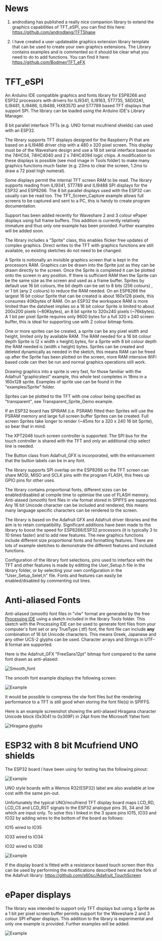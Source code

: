 
# News

1. androdlang has published a really nice companion library to extend the graphics capabilities of TFT_eSPI, you can find this here:
https://github.com/androdlang/TFTShape

2. I have created a user updateable graphics extension library template that can be used to create your own graphics extensions. The Library contains examples and is commented so it should be clear what you need to do to add functions. You can find it here:
https://github.com/Bodmer/TFT_eFX

# TFT_eSPI

An Arduino IDE compatible graphics and fonts library for ESP8266 and ESP32 processors with drivers for ILI9341, ILI9163, ST7735, S6D02A1, ILI9481, ILI9486, ILI9488, HX8357D and ST7789 based TFT displays that support SPI. The library can be loaded using the Arduino IDE's Library Manager.

8 bit parallel interface TFTs  (e.g. UNO format mcufriend shields) can used with an ESP32.

The library supports TFT displays designed for the Raspberry Pi that are based on a ILI9486 driver chip with a 480 x 320 pixel screen. This display must be of the Waveshare design and use a 16 bit serial interface based on the 74HC04, 74HC4040 and 2 x 74HC4094 logic chips. A modification to these displays is possible (see mod image in Tools folder) to make many graphics functions much faster (e.g. 23ms to clear the screen, 1.2ms to draw a 72 pixel high numeral).

Some displays permit the internal TFT screen RAM to be read. The library supports reading from ILI9341, ST7789 and ILI9488 SPI displays for the ESP32 and ESP8266. The 8 bit parallel displays used with the ESP32 can usually can be read too. The TFT_Screen_Capture example allows full screens to be captured and sent to a PC, this is handy to create program documentation.

Support has been added recently for Waveshare 2 and 3 colour ePaper displays using full frame buffers. This addition is currently relatively immature and thus only one example has been provided. Further examples will be added soon.

The library includes a "Sprite" class, this enables flicker free updates of complex graphics. Direct writes to the TFT with graphics functions are still available, so existing sketches do not need to be changed.

A Sprite is notionally an invisible graphics screen that is kept in the processors RAM. Graphics can be drawn into the Sprite just as they can be drawn directly to the screen. Once the Sprite is completed it can be plotted onto the screen in any position. If there is sufficient RAM then the Sprite can be the same size as the screen and used as a frame buffer. Sprites by default use 16 bit colours, the bit depth can be set to 8 bits (256 colours) , or 1 bit (any 2 colours) to reduce the RAM needed. On an ESP8266 the largest 16 bit colour Sprite that can be created is about 160x128 pixels, this consumes 40Kbytes of RAM. On an ESP32 the workspace RAM is more limited than the datsheet implies so a 16 bit colour Sprite is limited to about 200x200 pixels (~80Kbytes), an 8 bit sprite to 320x240 pixels (~76kbytes). A 1 bit per pixel Sprite requires only 9600 bytes for a full 320 x 240 screen buffer, this is ideal for supporting use with 2 colour bitmap fonts.

One or more sprites can be created, a sprite can be any pixel width and height, limited only by available RAM. The RAM needed for a 16 bit colour depth Sprite is (2 x width x height) bytes, for a Sprite with 8 bit colour depth the RAM needed is (width x height) bytes. Sprites can be created and deleted dynamically as needed in the sketch, this means RAM can be freed up after the Sprite has been plotted on the screen, more RAM intensive WiFi based code can then be run and normal graphics operations still work.

Drawing graphics into a sprite is very fast, for those familiar with the Adafruit "graphicstest" example, this whole test completes in 18ms in a 160x128 sprite. Examples of sprite use can be found in the "examples/Sprite" folder.

Sprites can be plotted to the TFT with one colour being specified as "transparent", see Transparent_Sprite_Demo example.

If an ESP32 board has SPIRAM (i.e. PSRAM) fitted then Sprites will use the PSRAM memory and large full screen buffer Sprites can be created. Full screen Sprites take longer to render (~45ms for a 320 x 240 16 bit Sprite), so bear that in mind.

The XPT2046 touch screen controller is supported. The SPI bus for the touch controller is shared with the TFT and only an additional chip select line is needed.

The Button class from Adafruit_GFX is incorporated, with the enhancement that the button labels can be in any font.

The library supports SPI overlap on the ESP8266 so the TFT screen can share MOSI, MISO and SCLK pins with the program FLASH, this frees up GPIO pins for other uses.

The library contains proportional fonts, different sizes can be enabled/disabled at compile time to optimise the use of FLASH memory. Anti-alased (smooth) font files in vlw format stored in SPIFFS are supported. Any 16 bit Unicode character can be included and rendered, this means many language specific characters can be rendered to the screen.

The library is based on the Adafruit GFX and Adafruit driver libraries and the aim is to retain compatibility. Significant additions have been made to the library to boost the speed for ESP8266/ESP32 processors (it is typically 3 to 10 times faster) and to add new features. The new graphics functions include different size proportional fonts and formatting features. There are lots of example sketches to demonstrate the different features and included functions.

Configuration of the library font selections, pins used to interface with the TFT and other features is made by editting the User_Setup.h file in the library folder, or by selecting your own configuration in the "User_Setup_Selet,h" file.  Fonts and features can easily be enabled/disabled by commenting out lines.


# Anti-aliased Fonts

Anti-aliased (smooth) font files in "vlw" format are generated by the free [Processing IDE](https://processing.org/) using a sketch included in the library Tools folder. This sketch with the Processing IDE can be used to generate font files from your computer's font set or any TrueType (.ttf) font, the font file can include **any** combination of 16 bit Unicode characters. This means Greek, Japanese and any other UCS-2 glyphs can be used. Character arrays and Strings in UTF-8 format are supported.

Here is the Adafruit_GFX "FreeSans12pt" bitmap font compared to the same font drawn as anti-aliased:

![Smooth_font](https://i.imgur.com/gAeDPFY.png)

The smooth font example displays the following screen:

![Example](https://i.imgur.com/xJF0Oz7.png)

It would be possible to compress the vlw font files but the rendering performance to a TFT is still good when storing the font file(s) in SPIFFS.

Here is an example screenshot showing the anti-aliased Hiragana character Unicode block (0x3041 to 0x309F) in 24pt from the Microsoft Yahei font:

![Hiragana glyphs](https://i.imgur.com/jeXf2st.png)



# ESP32 with 8 bit Mcufriend UNO shields

The ESP32 board I have been using for testing has the following pinout:

![Example](https://i.imgur.com/bvM6leE.jpg)

UNO style boards with a Wemos R32(ESP32) label are also available at low cost with the same pin-out.

Unfortunately the typical UNO/mcufriend TFT display board maps LCD_RD, LCD_CS and LCD_RST signals to the ESP32 analogue pins 35, 34 and 36 which are input only.  To solve this I linked in the 3 spare pins IO15, IO33 and IO32 by adding wires to the bottom of the board as follows:

IO15 wired to IO35

IO33 wired to IO34

IO32 wired to IO36

![Example](https://i.imgur.com/pUZn6lF.jpg)

If the display board is fitted with a resistance based touch screen then this can be used by performing the modifications described here and the fork of the Adafruit library:
https://github.com/s60sc/Adafruit_TouchScreen

# ePaper displays

The library was intended to support only TFT displays but using a Sprite as a 1 bit per pixel screen buffer permits support for the Waveshare 2 and 3 colour SPI ePaper displays. This addition to the library is experimental and only one example is provided. Further examples will be added.

![Example](https://i.imgur.com/L2tV129.jpg?1)

